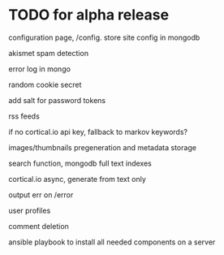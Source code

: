 # TODO for alpha release

configuration page, /config. store site config in mongodb

akismet spam detection

error log in mongo

random cookie secret

add salt for password tokens

rss feeds

if no cortical.io api key, fallback to markov keywords?

images/thumbnails pregeneration and metadata storage

search function, mongodb full text indexes

cortical.io async, generate from text only

output err on /error

user profiles

comment deletion

ansible playbook to install all needed components on a server
